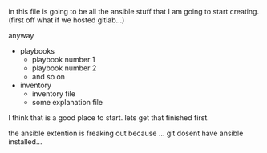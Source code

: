 in this file is going to be all the ansible stuff that I am going to start creating. 
(first off what if we hosted gitlab...)

anyway 

- playbooks
  - playbook number 1
  - playbook number 2
  - and so on
- inventory
  - inventory file 
  - some explanation file

I think that is a good place to start. lets get that finished first.

the ansible extention is freaking out because ... git dosent have ansible installed...